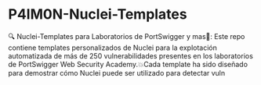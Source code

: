# P4IM0N-Nuclei-Templates
🔍 Nuclei-Templates para Laboratorios de PortSwigger y mas🚀: Este repo contiene templates personalizados de Nuclei para la explotación automatizada de más de 250 vulnerabilidades presentes en los laboratorios de PortSwigger Web Security Academy.💥Cada template ha sido diseñado para demostrar cómo Nuclei puede ser utilizado para detectar vuln
